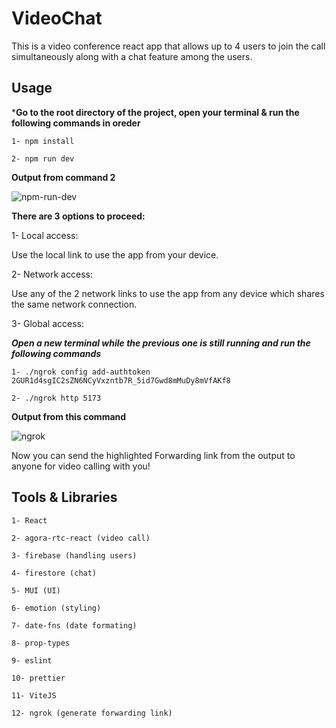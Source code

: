 # VideoChat

This is a video conference react app that allows up to 4 users to join the call simultaneously along with a chat feature among the users.

## Usage

***Go to the root directory of the project, open your terminal & run the following commands in oreder**
```
1- npm install

2- npm run dev
```
**Output from command 2**

![npm-run-dev](https://user-images.githubusercontent.com/47229671/197359258-e896cb29-dd04-40ab-99b9-6ecb3a1aaa7a.PNG)

**There are 3 options to proceed:**

1- Local access:

Use the local link to use the app from your device.

2- Network access:

Use any of the 2 network links to use the app from any device which shares the same network connection.

3- Global access:

***Open a new terminal while the previous one is still running and run the following commands***

```
1- ./ngrok config add-authtoken 2GUR1d4sgIC2sZN6NCyVxzntb7R_5id7Gwd8mMuDy8mVfAKf8

2- ./ngrok http 5173
```

**Output from this command**

![ngrok](https://user-images.githubusercontent.com/47229671/197360043-0531be73-e67c-497c-b55f-f66fa96b9a8d.PNG)

Now you can send the highlighted Forwarding link from the output to anyone for video calling with you!


## Tools & Libraries

```
1- React

2- agora-rtc-react (video call)

3- firebase (handling users)

4- firestore (chat)

5- MUI (UI)

6- emotion (styling)

7- date-fns (date formating)

8- prop-types

9- eslint

10- prettier

11- ViteJS

12- ngrok (generate forwarding link)

```


